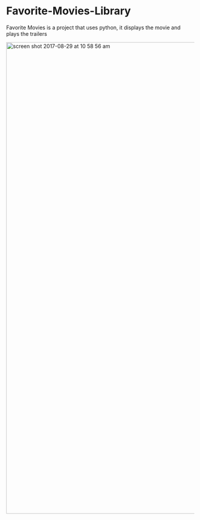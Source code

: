 # Favorite-Movies-Library

Favorite Movies is a project that uses python, it displays the movie and plays the trailers

<img width="1265" alt="screen shot 2017-08-29 at 10 58 56 am" src="https://user-images.githubusercontent.com/21295244/29827899-42fcb424-8ca9-11e7-9b92-a4e658fa494a.png">
